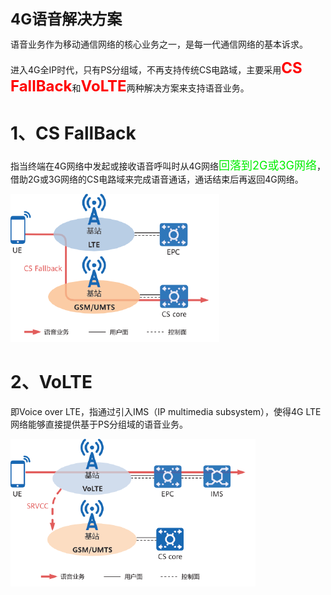 <font size = 5>**4G语音解决方案**</font>



语音业务作为移动通信网络的核心业务之一，是每一代通信网络的基本诉求。

进入4G全IP时代，只有PS分组域，不再支持传统CS电路域，主要采用<font color= red size=5>**CS FallBack**</font>和<font color= red size=5>**VoLTE**</font>两种解决方案来支持语音业务。

# 1、CS FallBack

指当终端在4G网络中发起或接收语音呼叫时从4G网络<font color=gree size = 4>回落到2G或3G网络</font>，借助2G或3G网络的CS电路域来完成语音通话，通话结束后再返回4G网络。

![image-20220422191225312](imge/4G时代语音解决方案.assets/image-20220422191225312.png)

# 2、VoLTE

即Voice over LTE，指通过引入IMS（IP multimedia subsystem），使得4G LTE网络能够直接提供基于PS分组域的语音业务。

![image-20220422191553153](imge/4G时代语音解决方案.assets/image-20220422191553153.png)

